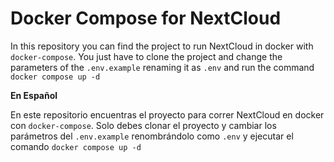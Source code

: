 # Docker Compose for NextCloud

In this repository you can find the project to run NextCloud in docker with `docker-compose`. You just have to clone the project and change the parameters of the `.env.example` renaming it as `.env` and run the command `docker compose up -d`

**En Español**

En este repositorio encuentras el proyecto para correr NextCloud en docker con `docker-compose`. Solo debes clonar el proyecto y cambiar los parámetros del `.env.example` renombrándolo como `.env` y ejecutar el comando `docker compose up -d`
